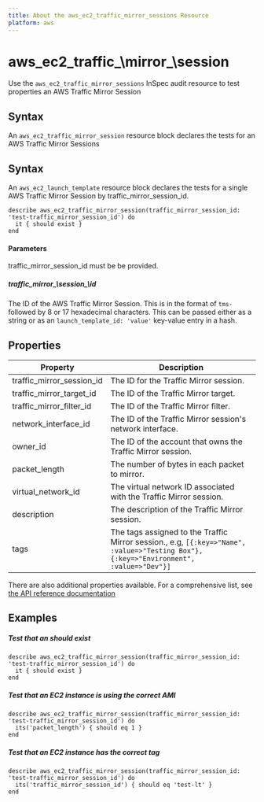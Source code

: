 ```yaml
---
title: About the aws_ec2_traffic_mirror_sessions Resource
platform: aws
---
```


# aws\_ec2\_traffic_\mirror_\session

Use the `aws_ec2_traffic_mirror_sessions` InSpec audit resource to test properties an AWS Traffic Mirror Session

## Syntax

An `aws_ec2_traffic_mirror_session` resource block declares the tests for an  AWS Traffic Mirror Sessions

## Syntax

An `aws_ec2_launch_template` resource block declares the tests for a single  AWS Traffic Mirror Session by traffic_mirror_session_id.

    describe aws_ec2_traffic_mirror_session(traffic_mirror_session_id: 'test-traffic_mirror_session_id') do
      it { should exist }
    end

#### Parameters

traffic_mirror_session_id must be be provided.

##### traffic\_mirror_\session_\id

The ID of the AWS Traffic Mirror Session. This is in the format of `tms-` followed by 8 or 17 hexadecimal characters.
This can be passed either as a string or as an `launch_template_id: 'value'` key-value entry in a hash.

## Properties

|Property                     | Description|
| ---                         | --- |
|traffic_mirror_session_id    | The ID for the Traffic Mirror session.|
|traffic_mirror_target_id     | The ID of the Traffic Mirror target. |
|traffic_mirror_filter_id     | The ID of the Traffic Mirror filter.|
|network_interface_id         | The ID of the Traffic Mirror session's network interface. |
|owner_id                     | The ID of the account that owns the Traffic Mirror session.|
|packet_length                | The number of bytes in each packet to mirror. |
|virtual_network_id           | The virtual network ID associated with the Traffic Mirror session. |
|description                  | The description of the Traffic Mirror session. |
|tags                         | The tags assigned to the Traffic Mirror session., e.g, `[{:key=>"Name", :value=>"Testing Box"}, {:key=>"Environment", :value=>"Dev"}]`|

There are also additional properties available. For a comprehensive list, see [the API reference documentation](https://docs.aws.amazon.com/AWSEC2/latest/APIReference/API_Instance.html)

## Examples

##### Test that an should exist
    describe aws_ec2_traffic_mirror_session(traffic_mirror_session_id: 'test-traffic_mirror_session_id') do
      it { should exist }
    end

##### Test that an EC2 instance is using the correct AMI
    describe aws_ec2_traffic_mirror_session(traffic_mirror_session_id: 'test-traffic_mirror_session_id') do
      its('packet_length') { should eq 1 }
    end

##### Test that an EC2 instance has the correct tag
    describe aws_ec2_traffic_mirror_session(traffic_mirror_session_id: 'test-traffic_mirror_session_id') do
      its('traffic_mirror_session_id') { should eq 'test-lt' }
    end

